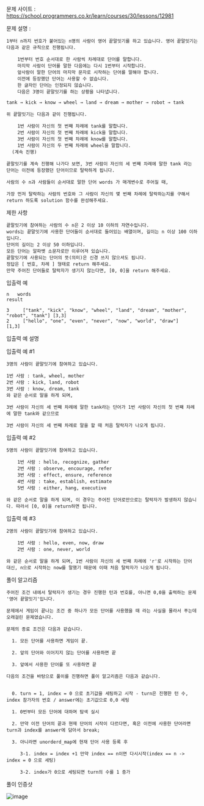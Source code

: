 문제 사이트 : https://school.programmers.co.kr/learn/courses/30/lessons/12981

문제 설명 :

    1부터 n까지 번호가 붙어있는 n명의 사람이 영어 끝말잇기를 하고 있습니다. 영어 끝말잇기는 다음과 같은 규칙으로 진행됩니다.

        1번부터 번호 순서대로 한 사람씩 차례대로 단어를 말합니다.
        마지막 사람이 단어를 말한 다음에는 다시 1번부터 시작합니다.
        앞사람이 말한 단어의 마지막 문자로 시작하는 단어를 말해야 합니다.
        이전에 등장했던 단어는 사용할 수 없습니다.
        한 글자인 단어는 인정되지 않습니다.
        다음은 3명이 끝말잇기를 하는 상황을 나타냅니다.

    tank → kick → know → wheel → land → dream → mother → robot → tank

    위 끝말잇기는 다음과 같이 진행됩니다.

        1번 사람이 자신의 첫 번째 차례에 tank를 말합니다.
        2번 사람이 자신의 첫 번째 차례에 kick을 말합니다.
        3번 사람이 자신의 첫 번째 차례에 know를 말합니다.
        1번 사람이 자신의 두 번째 차례에 wheel을 말합니다.
      (계속 진행)
      
    끝말잇기를 계속 진행해 나가다 보면, 3번 사람이 자신의 세 번째 차례에 말한 tank 라는 단어는 이전에 등장했던 단어이므로 탈락하게 됩니다.

    사람의 수 n과 사람들이 순서대로 말한 단어 words 가 매개변수로 주어질 때, 
    
    가장 먼저 탈락하는 사람의 번호와 그 사람이 자신의 몇 번째 차례에 탈락하는지를 구해서 return 하도록 solution 함수를 완성해주세요.

제한 사항

    끝말잇기에 참여하는 사람의 수 n은 2 이상 10 이하의 자연수입니다.
    words는 끝말잇기에 사용한 단어들이 순서대로 들어있는 배열이며, 길이는 n 이상 100 이하입니다.
    단어의 길이는 2 이상 50 이하입니다.
    모든 단어는 알파벳 소문자로만 이루어져 있습니다.
    끝말잇기에 사용되는 단어의 뜻(의미)은 신경 쓰지 않으셔도 됩니다.
    정답은 [ 번호, 차례 ] 형태로 return 해주세요.
    만약 주어진 단어들로 탈락자가 생기지 않는다면, [0, 0]을 return 해주세요.

입출력 예

    n 	words	                                                                        result

    3	  ["tank", "kick", "know", "wheel", "land", "dream", "mother", "robot", "tank"]	[3,3]
    2	  ["hello", "one", "even", "never", "now", "world", "draw"]	                    [1,3]

입출력 예 설명

입출력 예 #1

    3명의 사람이 끝말잇기에 참여하고 있습니다.

    1번 사람 : tank, wheel, mother
    2번 사람 : kick, land, robot
    3번 사람 : know, dream, tank
    와 같은 순서로 말을 하게 되며, 
    
    3번 사람이 자신의 세 번째 차례에 말한 tank라는 단어가 1번 사람이 자신의 첫 번째 차례에 말한 tank와 같으므로 
    
    3번 사람이 자신의 세 번째 차례로 말을 할 때 처음 탈락자가 나오게 됩니다.

입출력 예 #2

    5명의 사람이 끝말잇기에 참여하고 있습니다.

        1번 사람 : hello, recognize, gather
        2번 사람 : observe, encourage, refer
        3번 사람 : effect, ensure, reference
        4번 사람 : take, establish, estimate
        5번 사람 : either, hang, executive

    와 같은 순서로 말을 하게 되며, 이 경우는 주어진 단어로만으로는 탈락자가 발생하지 않습니다. 따라서 [0, 0]을 return하면 됩니다.

입출력 예 #3

    2명의 사람이 끝말잇기에 참여하고 있습니다.

        1번 사람 : hello, even, now, draw
        2번 사람 : one, never, world

    와 같은 순서로 말을 하게 되며, 1번 사람이 자신의 세 번째 차례에 'r'로 시작하는 단어 대신, n으로 시작하는 now를 말했기 때문에 이때 처음 탈락자가 나오게 됩니다.
    
풀이 알고리즘 

    주어진 조건 내에서 탈락자가 생기는 경우 진행한 턴과 번호를, 아니면 0,0을 출력하는 문제 '영어 끝말잇기'입니다.
    
    문제에서 게임이 끝나는 조건 중 하나가 모든 단어를 사용했을 때 라는 사실을 몰라서 푸는데 오래걸린 문제였습니다.
    
    문제의 종료 조건은 다음과 같습니다.
    
      1. 모든 단어를 사용하면 게임이 끝.
      
      2. 앞의 단어와 이어지지 않는 단어를 사용하면 끝
      
      3. 앞에서 사용한 단어를 또 사용하면 끝
      
    다음의 조건을 바탕으로 풀이를 진행하면 풀이 알고리즘은 다음과 같습니다.
    
    
      0. turn = 1, index = 0 으로 초기값을 세팅하고 시작 - turn은 진행한 턴 수, index 참가자의 번호 / answer에는 초기값으로 0,0 세팅
      
      1. 0번부터 모든 단어에 대하며 탐색 실시
    
      2. 만약 이전 단어의 끝과 현재 단어의 시작이 다르다면, 혹은 이전에 사용한 단어라면 turn과 index를 answer에 담아서 break;
      
      3. 아니라면 unorderd_map에 현재 단어 사용 등록 후
      
         3-1. index = index +1 만약 index == n이면 다시시작(index == n -> index = 0 으로 세팅)
      
         3-2. index가 0으로 세팅되면 turn의 수를 1 증가
         
         
풀이 인증샷 

![image](https://user-images.githubusercontent.com/57944215/236682948-2949ac32-ee81-4b1a-b45c-027b4cfd7609.png)
